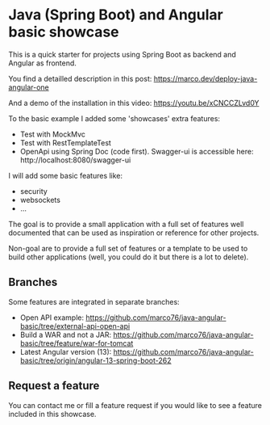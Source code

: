 # Java (Spring Boot) and Angular basic showcase

This is a quick starter for projects using Spring Boot as backend and Angular as frontend.

You find a detailled description in this post:
https://marco.dev/deploy-java-angular-one

And a demo of the installation in this video:
https://youtu.be/xCNCCZLvd0Y

To the basic example I added some 'showcases' extra features:
- Test with MockMvc
- Test with RestTemplateTest
- OpenApi using Spring Doc (code first). Swagger-ui is accessible here: http://localhost:8080/swagger-ui


I will add some basic features like:
- security
- websockets
- ...

The goal is to provide a small application with a full set of features well documented that can be used as inspiration or reference for other projects.

Non-goal are to provide a full set of features or a template to be used to build other applications (well, you could do it but there is a lot to delete).

## Branches
Some features are integrated in separate branches:
- Open API example: https://github.com/marco76/java-angular-basic/tree/external-api-open-api
- Build a WAR and not a JAR: https://github.com/marco76/java-angular-basic/tree/feature/war-for-tomcat
- Latest Angular version (13): https://github.com/marco76/java-angular-basic/tree/origin/angular-13-spring-boot-262

## Request a feature
You can contact me or fill a feature request if you would like to see a feature included in this showcase.
